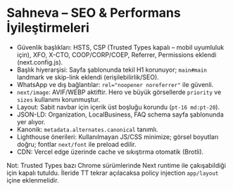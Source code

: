 # Sahneva – SEO & Performans İyileştirmeleri
- Güvenlik başlıkları: HSTS, CSP (Trusted Types kapalı – mobil uyumluluk için), XFO, X-CTO, COOP/CORP/COEP, Referrer, Permissions eklendi (next.config.js).
- Başlık hiyerarşisi: Sayfa şablonunda tekil H1 korunuyor; `main#main` landmark ve skip-link eklendi (erişilebilirlik/SEO).
- WhatsApp ve dış bağlantılar: `rel="noopener noreferrer"` ile güvenli.
- `next/image`: AVIF/WEBP aktiftir. Hero ve büyük görsellerde `priority` ve `sizes` kullanımı korunmuştur.
- Layout: Sabit navbar için içerik üst boşluğu korundu (`pt-16 md:pt-20`).
- JSON-LD: Organization, LocalBusiness, FAQ schema sayfa şablonunda yer alıyor.
- Kanonik: `metadata.alternates.canonical` tanımlı.
- Lighthouse önerileri: Kullanılmayan JS/CSS minimize; görsel boyutları doğru; fontlar `next/font` ile preload edilir.
- CDN: Vercel edge üzerinde cache ve sıkıştırma otomatik (Brotli).

Not: Trusted Types bazı Chrome sürümlerinde Next runtime ile çakışabildiği için kapalı tutuldu. İleride TT tekrar açılacaksa policy injection `app/layout` içine eklenmelidir.